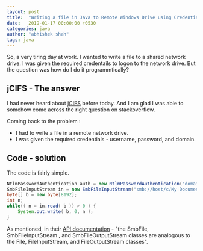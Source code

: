 ```yaml
---
layout: post
title:  "Writing a file in Java to Remote Windows Drive using Credentials"
date:   2019-01-17 00:00:00 +0530
categories: java
author: "abhishek shah"
tags: java 
---
```


So, a very tiring day at work. I wanted to write a file to a shared network drive. I was given the required credentails to logon to the network drive.
But the question was how do I do it programmtically? 

## jCIFS - The answer

I had never heard about [jCIFS](https://www.jcifs.org/) before today. And I am glad I was able to somehow come across the right question on stackoverflow.

Coming back to the problem :
* I had to write a file in a remote network drive.
* I was given the required credentials - username, password, and domain.

## Code - solution

The code is fairly simple.

```java 
NtlmPasswordAuthentication auth = new NtlmPasswordAuthentication("domain", "username", "password");
SmbFileInputStream in = new SmbFileInputStream("smb://host/c/My Documents/somefile.txt", auth);
byte[] b = new byte[8192];
int n;
while(( n = in.read( b )) > 0 ) {
    System.out.write( b, 0, n );
}
``` 

As mentioned, in their [API documentation](https://www.jcifs.org/src/docs/api/) -
"the SmbFile, SmbFileInputStream , and SmbFileOutputStream classes are analogous to the File, FileInputStream, and FileOutputStream classes".




